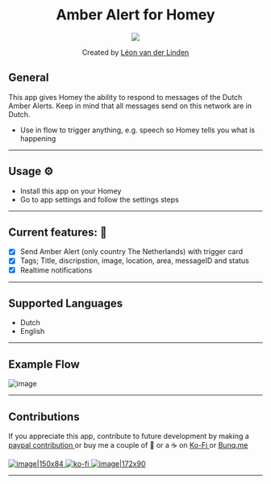 
<h1 align="center">Amber Alert for Homey</h1>

<p align="center">
  <a href="https://homey.app/nl-nl/apps/author/5d4da77a2c836a50f6936070/page/0/">
    <img src="https://upload.wikimedia.org/wikipedia/commons/thumb/7/7b/Logo_AA_Full_color_outlines.jpg/390px-Logo_AA_Full_color_outlines.jpg" />
  </a>
</p>


<p align="center">Created by <a href="https://homey.app/nl-nl/apps/author/">Léon van der Linden</a></p> 
  

## General
This app gives Homey the ability to respond to messages of the Dutch Amber Alerts.
Keep in mind that all messages send on this network are in Dutch.

- Use in flow to trigger anything, e.g. speech so Homey tells you what is happening

---

## Usage ⚙
- Install this app on your Homey
- Go to app settings and follow the settings steps

---

## Current features: 🔧
- [x] Send Amber Alert (only country The Netherlands) with trigger card
- [x] Tags; Title, discripstion, image, location, area, messageID and status
- [x] Realtime notifications

---

## Supported Languages
-  Dutch
-  English

---

## Example Flow

![image](https://github.com/LRvdLinden/nl.lrvdlinden.lifeliner/assets/77990847/50b32c5f-96da-4f32-bb1a-982592dc3ff7)

---

## Contributions

If you appreciate this app, contribute to future development by making a [paypal contribution ](https://www.paypal.me/lrvdlinden)
or buy me a couple of :beers: or a :coffee: on [Ko-Fi ](https://ko-fi.com/lrvdlinden_homey#checkoutModal) or [Bunq.me ](https://bunq.me/lrvdlinden)

[![image|150x84](upload://5Rtagdo7TObzh9u8haIuXaXBJbc) ](https://paypal.me/lrvdlinden) [![ko-fi](https://ko-fi.com/img/githubbutton_sm.svg) ](https://ko-fi.com/lrvdlinden_homey#checkoutModal)[![image|172x90](upload://iSgqkM7Zaw5s5hwVVnAqXNDQLG9) ](https://bunq.me/lrvdlinden)

---

